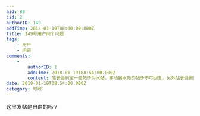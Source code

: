```yaml
---
aid: 80
cid: 2
authorID: 149
addTime: 2018-01-19T08:00:00.000Z
title: 149号用户问个问题
tags:
    - 用户
    - 问题
comments:
    -
        authorID: 1
        addTime: 2018-01-19T08:54:00.000Z
        content: 站长会判定一些帖子为水帖，移动到水帖的帖子不可回复。另外站长会删除色情网站链接。此外发帖自由。
date: 2018-01-19T08:54:00.000Z
category: 时政
---
```


这里发帖是自由的吗？
